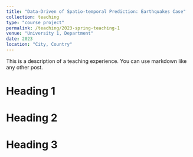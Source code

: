 ```yaml
---
title: "Data-Driven of Spatio-temporal Prediction: Earthquakes Case"
collection: teaching
type: "course project"
permalink: /teaching/2023-spring-teaching-1
venue: "University 1, Department"
date: 2023
location: "City, Country"
---
```


This is a description of a teaching experience. You can use markdown like any other post.

Heading 1
======

Heading 2
======

Heading 3
======
